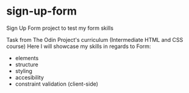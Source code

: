 # sign-up-form
Sign Up Form project to test my form skills

Task from The Odin Project's curriculum (Intermediate HTML and CSS course)
Here I will showcase my skills in regards to Form:

- elements
- structure
- styling
- accesibility
- constraint validation (client-side)